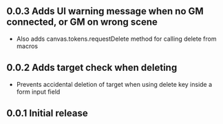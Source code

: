 ## 0.0.3 Adds UI warning message when no GM connected, or GM on wrong scene
- Also adds canvas.tokens.requestDelete method for calling delete from macros

## 0.0.2 Adds target check when deleting
- Prevents accidental deletion of target when using delete key inside a form input field

## 0.0.1 Initial release